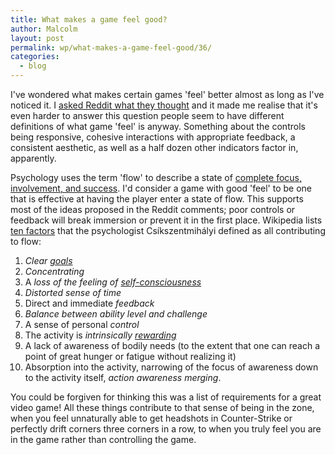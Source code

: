 ```yaml
---
title: What makes a game feel good?
author: Malcolm
layout: post
permalink: wp/what-makes-a-game-feel-good/36/
categories:
  - blog
---
```

I've wondered what makes certain games 'feel' better almost as long as I've noticed it. I [asked Reddit what they thought][1] and it made me realise that it's even harder to answer this question people seem to have different definitions of what game 'feel' is anyway. Something about the controls being responsive, cohesive interactions with appropriate feedback, a consistent aesthetic, as well as a half dozen other indicators factor in, apparently.

Psychology uses the term 'flow' to describe a state of [complete focus, involvement, and success][2]. I'd consider a game with good 'feel' to be one that is effective at having the player enter a state of flow. This supports most of the ideas proposed in the Reddit comments; poor controls or feedback will break immersion or prevent it in the first place. Wikipedia lists [ten factors][3] that the psychologist Csíkszentmihályi defined as all contributing to flow:

  1. *Clear [goals][4]*
  2. *Concentrating*
  3. A *loss of the feeling of [self-consciousness][5]*
  4. *Distorted sense of time*
  5. Direct and immediate *feedback*
  6. *Balance between ability level and challenge*
  7. A sense of personal *control*
  8. The activity is *intrinsically [rewarding][6]*
  9. A lack of awareness of bodily needs (to the extent that one can reach a point of great hunger or fatigue without realizing it)
 10. Absorption into the activity, narrowing of the focus of awareness down to the activity itself, *action awareness merging*.

You could be forgiven for thinking this was a list of requirements for a great video game! All these things contribute to that sense of being in the zone, when you feel unnaturally able to get headshots in Counter-Strike or perfectly drift corners three corners in a row, to when you truly feel you are in the game rather than controlling the game.

 [1]: http://www.reddit.com/r/truegaming/comments/o6w7e/what_makes_a_game_feel_right/
 [2]: http://en.wikipedia.org/wiki/Flow_(psychology)
 [3]: http://en.wikipedia.org/wiki/Flow_(psychology)#Components_of_flow
 [4]: http://en.wikipedia.org/wiki/Goal "Goal"
 [5]: http://en.wikipedia.org/wiki/Self-consciousness "Self-consciousness"
 [6]: http://en.wikipedia.org/wiki/Reward_system "Reward system"